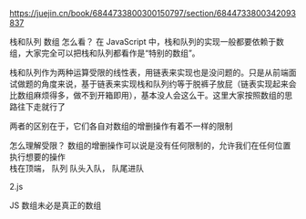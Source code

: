 https://juejin.cn/book/6844733800300150797/section/6844733800342093837

栈和队列 数组 怎么看？
在 JavaScript 中，栈和队列的实现一般都要依赖于数组，大家完全可以把栈和队列都看作是“特别的数组”。

栈和队列作为两种运算受限的线性表，用链表来实现也是没问题的。只是从前端面试做题的角度来说，基于链表来实现栈和队列约等于脱裤子放屁（链表实现起来会比数组麻烦得多，做不到开箱即用），基本没人会这么干。这里大家按照数组的思路往下走就行了

两者的区别在于，它们各自对数组的增删操作有着不一样的限制

怎么理解受限？
数组的增删操作可以说是没有任何限制的，允许我们在任何位置执行想要的操作  
栈在顶端， 队列 队头入队， 队尾进队

2.js

JS 数组未必是真正的数组
